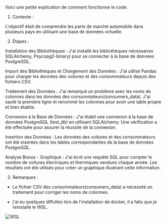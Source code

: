 Voici une petite explication de comment fonctionne le code: 


1. Contexte :

L'objectif était de comprendre les parts de marché automobile dans plusieurs pays en utilisant une base de données virtuelle.

2. Étapes :

Installation des Bibliothèques : J'ai installé les bibliothèques nécessaires  SQLAlchemy, Psycopg2-binary) pour  se connecter à la base de données PostgreSQL.

Import des Bibliothèques et Chargement des Données : J'ai utilisé Pandas pour charger les données des voitures et des consommateurs depuis des fichiers CSV.

Traitement des Données : J'ai remarqué un problème avec les noms de colonnes dans les données des consommateurs(sonsumers_data). J'ai sauté la première ligne et renommé les colonnes pour avoir une table propre et bien établie.

Connexion à la Base de Données : J'ai établi une connexion à la base de données PostgreSQL (test_db) en utilisant SQLAlchemy. Une vérification a été effectuée pour assurer la réussite de la connexion.

Insertion des Données : Les données des voitures et des consommateurs ont été insérées dans les tables correspondantes de la base de données PostgreSQL.

Analyse Bonus - Graphique : J'ai écrit une requête SQL pour compter le nombre de voitures électriques et thermiques vendues chaque année. Les résultats ont été utilisés pour créer un graphique illustrant cette information.

3. Remarques :


- Le fichier CSV des consommateurs(consumers_data) a nécessité un traitement pour corriger les noms de colonnes.

- j'ai eu quelques diffultés lors de l'installation de docker, il a fallu que je reinstalle le WSL. 



![WSL](https://hackmd.io/_uploads/BktUaZR4p.jpg)


